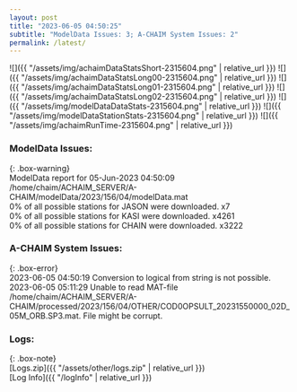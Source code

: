 ```yaml
---
layout: post
title: "2023-06-05 04:50:25"
subtitle: "ModelData Issues: 3; A-CHAIM System Issues: 2"
permalink: /latest/
---
```


![]({{ "/assets/img/achaimDataStatsShort-2315604.png" | relative_url }})
![]({{ "/assets/img/achaimDataStatsLong00-2315604.png" | relative_url }})
![]({{ "/assets/img/achaimDataStatsLong01-2315604.png" | relative_url }})
![]({{ "/assets/img/achaimDataStatsLong02-2315604.png" | relative_url }})
![]({{ "/assets/img/modelDataDataStats-2315604.png" | relative_url }})
![]({{ "/assets/img/modelDataStationStats-2315604.png" | relative_url }})
![]({{ "/assets/img/achaimRunTime-2315604.png" | relative_url }})


### ModelData Issues:  
  
{: .box-warning}  
 ModelData report for 05-Jun-2023 04:50:09   
 /home/chaim/ACHAIM_SERVER/A-CHAIM/modelData/2023/156/04/modelData.mat   
 0% of all possible stations for JASON were downloaded. x7   
 0% of all possible stations for KASI were downloaded. x4261   
 0% of all possible stations for CHAIN were downloaded. x3222   
  
### A-CHAIM System Issues:  
  
{: .box-error}  
2023-06-05 04:50:19 Conversion to logical from string is not possible.  
2023-06-05 05:11:29 Unable to read MAT-file /home/chaim/ACHAIM_SERVER/A-CHAIM/processed/2023/156/04/OTHER/COD0OPSULT_20231550000_02D_05M_ORB.SP3.mat. File might be corrupt.  

### Logs:  
  
{: .box-note}  
[Logs.zip]({{ "/assets/other/logs.zip" | relative_url }})  
[Log Info]({{ "/logInfo" | relative_url }})  
